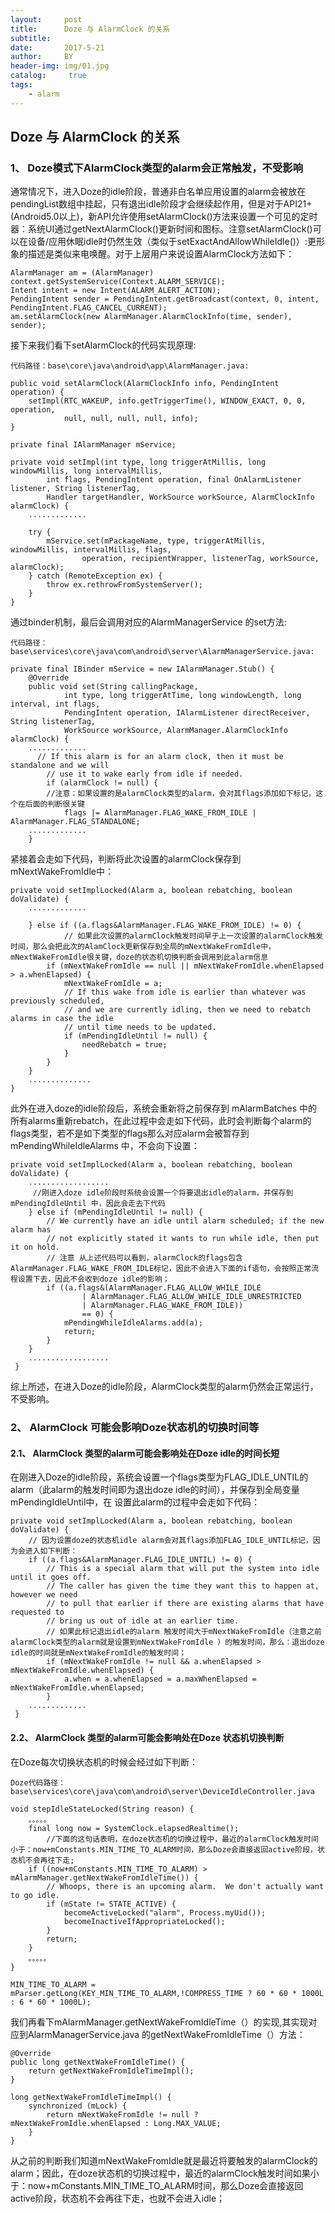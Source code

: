 ```yaml
---
layout:     post
title:      Doze 与 AlarmClock 的关系
subtitle:    
date:       2017-5-21
author:     BY
header-img: img/01.jpg
catalog: 	 true
tags: 
    - alarm
---
```



## Doze 与 AlarmClock 的关系 ##


### 1、 Doze模式下AlarmClock类型的alarm会正常触发，不受影响

通常情况下，进入Doze的idle阶段，普通非白名单应用设置的alarm会被放在pendingList数组中挂起，只有退出idle阶段才会继续起作用，但是对于API21+(Android5.0以上)，新API允许使用setAlarmClock()方法来设置一个可见的定时器：系统UI通过getNextAlarmClock()更新时间和图标。注意setAlarmClock()可以在设备/应用休眠idle时仍然生效（类似于setExactAndAllowWhileIdle()）:更形象的描述是类似来电唤醒。对于上层用户来说设置AlarmClock方法如下：

	AlarmManager am = (AlarmManager) context.getSystemService(Context.ALARM_SERVICE);
	Intent intent = new Intent(ALARM_ALERT_ACTION);
	PendingIntent sender = PendingIntent.getBroadcast(context, 0, intent, PendingIntent.FLAG_CANCEL_CURRENT);
	am.setAlarmClock(new AlarmManager.AlarmClockInfo(time, sender), sender);

接下来我们看下setAlarmClock的代码实现原理:

	代码路径：base\core\java\android\app\AlarmManager.java:

    public void setAlarmClock(AlarmClockInfo info, PendingIntent operation) {
        setImpl(RTC_WAKEUP, info.getTriggerTime(), WINDOW_EXACT, 0, 0, operation,
                null, null, null, null, info);
    }

    private final IAlarmManager mService;

    private void setImpl(int type, long triggerAtMillis, long windowMillis, long intervalMillis,
            int flags, PendingIntent operation, final OnAlarmListener listener, String listenerTag,
            Handler targetHandler, WorkSource workSource, AlarmClockInfo alarmClock) {
 		.............
       
        try {
            mService.set(mPackageName, type, triggerAtMillis, windowMillis, intervalMillis, flags,
                    operation, recipientWrapper, listenerTag, workSource, alarmClock);
        } catch (RemoteException ex) {
            throw ex.rethrowFromSystemServer();
        }
    }

通过binder机制，最后会调用对应的AlarmManagerService 的set方法:

	代码路径：base\services\core\java\com\android\server\AlarmManagerService.java:

    private final IBinder mService = new IAlarmManager.Stub() {
        @Override
        public void set(String callingPackage,
                int type, long triggerAtTime, long windowLength, long interval, int flags,
                PendingIntent operation, IAlarmListener directReceiver, String listenerTag,
                WorkSource workSource, AlarmManager.AlarmClockInfo alarmClock) {
		.............
          // If this alarm is for an alarm clock, then it must be standalone and we will
            // use it to wake early from idle if needed.
            if (alarmClock != null) {
            //注意：如果设置的是alarmClock类型的alarm，会对其flags添加如下标记，这个在后面的判断很关键
                flags |= AlarmManager.FLAG_WAKE_FROM_IDLE | AlarmManager.FLAG_STANDALONE;
		.............
        }

紧接着会走如下代码，判断将此次设置的alarmClock保存到mNextWakeFromIdle中：

    private void setImplLocked(Alarm a, boolean rebatching, boolean doValidate) { 
		.............

	    } else if ((a.flags&AlarmManager.FLAG_WAKE_FROM_IDLE) != 0) {
	            // 如果此次设置的alarmClock触发时间早于上一次设置的alarmClock触发时间，那么会把此次的AlamClock更新保存到全局的mNextWakeFromIdle中，mNextWakeFromIdle很关键，doze的状态机切换判断会调用到此alarm信息
	        if (mNextWakeFromIdle == null || mNextWakeFromIdle.whenElapsed > a.whenElapsed) {
	            mNextWakeFromIdle = a;
	            // If this wake from idle is earlier than whatever was previously scheduled,
	            // and we are currently idling, then we need to rebatch alarms in case the idle
	            // until time needs to be updated.
	            if (mPendingIdleUntil != null) {
	                needRebatch = true;
	            }
	        }
	    }
		.............. 
	}


此外在进入doze的idle阶段后，系统会重新将之前保存到 mAlarmBatches 中的所有alarms重新rebatch，在此过程中会走如下代码，此时会判断每个alarm的flags类型，若不是如下类型的flags那么对应alarm会被暂存到 mPendingWhileIdleAlarms 中，不会向下设置：

    private void setImplLocked(Alarm a, boolean rebatching, boolean doValidate) {
		..................
         //刚进入doze idle阶段时系统会设置一个将要退出idle的alarm，并保存到 mPendingIdleUntil 中，因此会走去下代码
        } else if (mPendingIdleUntil != null) {
            // We currently have an idle until alarm scheduled; if the new alarm has
            // not explicitly stated it wants to run while idle, then put it on hold.
            // 注意 从上述代码可以看到，alarmClock的flags包含AlarmManager.FLAG_WAKE_FROM_IDLE标记，因此不会进入下面的if语句，会按照正常流程设置下去，因此不会收到doze idle的影响；
            if ((a.flags&(AlarmManager.FLAG_ALLOW_WHILE_IDLE
                    | AlarmManager.FLAG_ALLOW_WHILE_IDLE_UNRESTRICTED
                    | AlarmManager.FLAG_WAKE_FROM_IDLE))
                    == 0) {
                mPendingWhileIdleAlarms.add(a);
                return;
            }
        }
		..................
     }

综上所述，在进入Doze的idle阶段，AlarmClock类型的alarm仍然会正常运行，不受影响。



### 2、 AlarmClock 可能会影响Doze状态机的切换时间等

#### 2.1、 AlarmClock 类型的alarm可能会影响处在Doze idle的时间长短

在刚进入Doze的idle阶段，系统会设置一个flags类型为FLAG_IDLE_UNTIL的alarm（此alarm的触发时间即为退出doze idle的时间），并保存到全局变量mPendingIdleUntil中，在 设置此alarm的过程中会走如下代码：

    private void setImplLocked(Alarm a, boolean rebatching, boolean doValidate) {
        // 因为设置doze的状态机idle alarm会对其flags添加FLAG_IDLE_UNTIL标记，因为会进入如下判断：
        if ((a.flags&AlarmManager.FLAG_IDLE_UNTIL) != 0) {
            // This is a special alarm that will put the system into idle until it goes off.
            // The caller has given the time they want this to happen at, however we need
            // to pull that earlier if there are existing alarms that have requested to
            // bring us out of idle at an earlier time.
            // 如果此标记退出idle的alarm 触发时间大于mNextWakeFromIdle（注意之前alarmClock类型的alarm就是设置到mNextWakeFromIdle ）的触发时间，那么：退出doze idle的时间就是mNextWakeFromIdle的触发时间；
            if (mNextWakeFromIdle != null && a.whenElapsed > mNextWakeFromIdle.whenElapsed) {
                a.when = a.whenElapsed = a.maxWhenElapsed = mNextWakeFromIdle.whenElapsed;
            }
		............. 
     }
 
#### 2.2、 AlarmClock 类型的alarm可能会影响处在Doze 状态机切换判断 

在Doze每次切换状态机的时候会经过如下判断：

	Doze代码路径： base\services\core\java\com\android\server\DeviceIdleController.java

    void stepIdleStateLocked(String reason) {
        。。。。。
        final long now = SystemClock.elapsedRealtime();
            //下面的这句话表明，在doze状态机的切换过程中，最近的alarmClock触发时间小于：now+mConstants.MIN_TIME_TO_ALARM时间，那么Doze会直接返回active阶段，状态机不会再往下走;
        if ((now+mConstants.MIN_TIME_TO_ALARM) > mAlarmManager.getNextWakeFromIdleTime()) {
            // Whoops, there is an upcoming alarm.  We don't actually want to go idle.
            if (mState != STATE_ACTIVE) {
                becomeActiveLocked("alarm", Process.myUid());
                becomeInactiveIfAppropriateLocked();
            }
            return;
        }
        。。。。。
    }

    MIN_TIME_TO_ALARM = mParser.getLong(KEY_MIN_TIME_TO_ALARM,!COMPRESS_TIME ? 60 * 60 * 1000L : 6 * 60 * 1000L);


我们再看下mAlarmManager.getNextWakeFromIdleTime（）的实现,其实现对应到AlarmManagerService.java 的getNextWakeFromIdleTime（）方法：  
	
	@Override
	public long getNextWakeFromIdleTime() {
	    return getNextWakeFromIdleTimeImpl();
	}
	
	long getNextWakeFromIdleTimeImpl() {
		synchronized (mLock) {
		    return mNextWakeFromIdle != null ? mNextWakeFromIdle.whenElapsed : Long.MAX_VALUE;
		}
	}

从之前的判断我们知道mNextWakeFromIdle就是最近将要触发的alarmClock的alarm；因此，在doze状态机的切换过程中，最近的alarmClock触发时间如果小于：now+mConstants.MIN_TIME_TO_ALARM时间，那么Doze会直接返回active阶段，状态机不会再往下走，也就不会进入idle；







